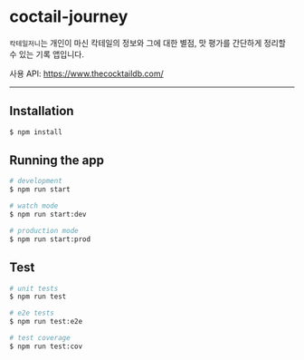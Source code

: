 # coctail-journey

`칵테일저니`는 개인이 마신 칵테일의 정보와 그에 대한 별점, 맛 평가를 간단하게 정리할 수 있는 기록 앱입니다.

사용 API: https://www.thecocktaildb.com/

---

## Installation

```bash
$ npm install
```

## Running the app

```bash
# development
$ npm run start

# watch mode
$ npm run start:dev

# production mode
$ npm run start:prod
```

## Test

```bash
# unit tests
$ npm run test

# e2e tests
$ npm run test:e2e

# test coverage
$ npm run test:cov
```
